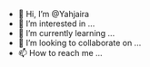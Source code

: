 - 👋 Hi, I’m @Yahjaira
- 👀 I’m interested in ...
- 🌱 I’m currently learning ...
- 💞️ I’m looking to collaborate on ...
- 📫 How to reach me ...

<!---
Yahjaira/Yahjaira is a ✨ special ✨ repository because its `README.md` (this file) appears on your GitHub profile.
You can click the Preview link to take a look at your changes.
--->
